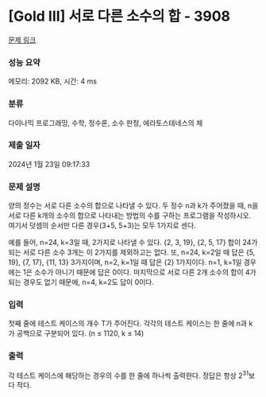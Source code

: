 # [Gold III] 서로 다른 소수의 합 - 3908 

[문제 링크](https://www.acmicpc.net/problem/3908) 

### 성능 요약

메모리: 2092 KB, 시간: 4 ms

### 분류

다이나믹 프로그래밍, 수학, 정수론, 소수 판정, 에라토스테네스의 체

### 제출 일자

2024년 1월 23일 09:17:33

### 문제 설명

<p>
	양의 정수는 서로 다른 소수의 합으로 나타낼 수 있다. 두 정수 n과 k가 주어졌을 때, n을 서로 다른 k개의 소수의 합으로 나타내는 방법의 수를 구하는 프로그램을 작성하시오. 여기서 덧셈의 순서만 다른 경우(3+5, 5+3)는 모두 1가지로 센다.</p>

<p>
	예를 들어, n=24, k=3일 때, 2가지로 나타낼 수 있다. {2, 3, 19}, {2, 5, 17} 합이 24가 되는 서로 다른 소수 3개는 이 2가지를 제외하고는 없다. 또, n=24, k=2일 때 답은 {5, 19}, {7, 17}, {11, 13} 3가지이며, n=2, k=1일 때 답은 {2} 1가지이다. n=1, k=1일 경우에는 1은 소수가 아니기 때문에 답은 0이다. 마지막으로 서로 다른 2개 소수의 합이 4가 되는 경우도 없기 때문에, n=4, k=2도 답이 0이다.</p>

### 입력 

 <p>
	첫째 줄에 테스트 케이스의 개수 T가 주어진다. 각각의 테스트 케이스는 한 줄에 n과 k가 공백으로 구분되어 있다. (n ≤ 1120, k ≤ 14)</p>

### 출력 

 <p>
	각 테스트 케이스에 해당하는 경우의 수를 한 줄에 하나씩 출력한다. 정답은 항상 2<sup>31</sup>보다 작다.</p>

